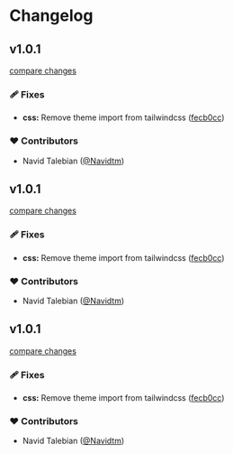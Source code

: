 # Changelog


## v1.0.1

[compare changes](https://github.com/Navidtm/Travian/compare/v0.2.0...v1.0.1)

### 🩹 Fixes

- **css:** Remove theme import from tailwindcss ([fecb0cc](https://github.com/Navidtm/Travian/commit/fecb0cc))

### ❤️ Contributors

- Navid Talebian ([@Navidtm](https://github.com/Navidtm))

## v1.0.1

[compare changes](https://github.com/Navidtm/Travian/compare/v0.2.0...v1.0.1)

### 🩹 Fixes

- **css:** Remove theme import from tailwindcss ([fecb0cc](https://github.com/Navidtm/Travian/commit/fecb0cc))

### ❤️ Contributors

- Navid Talebian ([@Navidtm](https://github.com/Navidtm))

## v1.0.1

[compare changes](https://github.com/Navidtm/Travian/compare/v0.2.0...v1.0.1)

### 🩹 Fixes

- **css:** Remove theme import from tailwindcss ([fecb0cc](https://github.com/Navidtm/Travian/commit/fecb0cc))

### ❤️ Contributors

- Navid Talebian ([@Navidtm](https://github.com/Navidtm))

